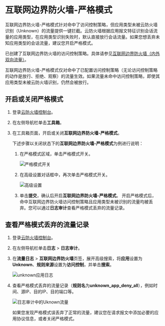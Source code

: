 # 互联网边界防火墙-严格模式

互联网边界防火墙-严格模式针对命中了访问控制策略，但应用类型未被云防火墙识别（Unknown）的流量提供一键拦截。云防火墙根据应用报文特征识别会话流量的应用类型，在应用类型识别失败时，默认直接放行会话流量。如果您想丢弃未知应用类型的会话流量，建议您开启严格模式。

已创建了互联网边界防火墙的访问控制策略。具体请参见[互联网边界防火墙（内外双向流量）](/intl.zh-CN/访问控制/互联网边界防火墙（内外双向流量）.md)。

互联网边界防火墙-严格模式仅对命中了已配置访问控制策略（无论访问控制策略的动作是放行、拒绝、观察）的流量生效。如果流量未命中访问控制策略，即使其应用类型未被云防火墙识别，仍然会被放行。

## 开启或关闭严格模式

1.  登录[云防火墙控制台](https://yundun.console.aliyun.com/?p=cfwnext)。

2.  在左侧导航栏单击**工具箱**。

3.  在工具箱页面，开启或关闭**互联网边界防火墙-严格模式**。

    下述步骤以关闭状态下的**互联网边界防火墙-严格模式**为例进行说明：

    1.  在严格模式区域，单击严格模式开关。

        ![严格模式开关](https://static-aliyun-doc.oss-cn-hangzhou.aliyuncs.com/assets/img/zh-CN/6893068951/p128784.png)

    2.  在高级设置对话框中，再次单击严格模式开关。

        ![高级设置](https://static-aliyun-doc.oss-cn-hangzhou.aliyuncs.com/assets/img/zh-CN/6893068951/p128785.png)

    3.  单击**提交**，确认后开启**互联网边界防火墙-严格模式**。
    开启严格模式后，命中互联网边界防火墙访问控制策略且应用类型未被识别的流量均被丢弃。您可以通过**日志审计**查看严格模式丢弃的流量记录。


## 查看严格模式丢弃的流量记录

1.  登录[云防火墙控制台](https://yundun.console.aliyun.com/?p=cfwnext)。

2.  在左侧导航栏单击**日志** \> **日志审计**。

3.  在**流量日志** \> **互联网边界防火墙**页签，展开高级搜索，将**应用**设置为**Unknown**、**规则来源**设置为**访问控制**，并单击**搜索**。

    ![unknown应用日志](https://static-aliyun-doc.oss-cn-hangzhou.aliyuncs.com/assets/img/zh-CN/7893068951/p94537.png)

4.  查看严格模式丢弃的流量记录（**规则名**为**unknown\_app\_deny\_all**），例如时间、源IP、目的IP、目的端口等。

    ![日志审计中的Uknown流量](https://static-aliyun-doc.oss-cn-hangzhou.aliyuncs.com/assets/img/zh-CN/7893068951/p94419.png)

    如果您发现严格模式误丢弃了正常的流量，建议您在请求报文中添加必要的应用协议信息，或者关闭严格模式。


